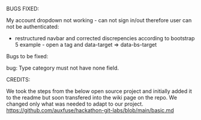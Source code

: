 BUGS FIXED:

My account dropdown not working - can not sign in/out therefore user can not be authenticated:
- restructured navbar and corrected discrepencies according to bootstrap 5 example - open a tag and data-target => data-bs-target


Bugs to be fixed:

bug: Type category must not have none field.


CREDITS:

We took the steps from the below open source project and initially added it to the readme but soon transfered into the wiki page on the repo. We changed only what was needed to adapt to our project. 
https://github.com/auxfuse/hackathon-git-labs/blob/main/basic.md